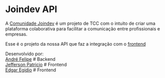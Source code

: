 # Joindev API

A [Comunidade Joindev](https://joindev-reactjs.vercel.app/) é um projeto de TCC com o intuito de criar uma plataforma colaborativa para facilitar a comunicação entre profissionais e empresas.

Esse é o projeto da nossa API que faz a integração com o [frontend](https://github.com/JeffPatricio/joindev_reactjs)

Desenvolvido por:  
[André Felipe](https://github.com/andrefmandrade) # Backend  
[Jefferson Patricio](https://github.com/JeffPatricio) # Frontend  
[Edgar Egidio](https://github.com/edgaregidio) # Frontend  
